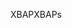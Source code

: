 <span data-ttu-id="ca178-101">XBAP</span><span class="sxs-lookup"><span data-stu-id="ca178-101">XBAPs</span></span>
